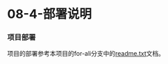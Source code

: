 # 08-4-部署说明

### 项目部署

项目的部署参考本项目的for-ali分支中的[readme.txt](https://github.com/NightDW/SpareCash/blob/for-ali/readme.txt)文档。